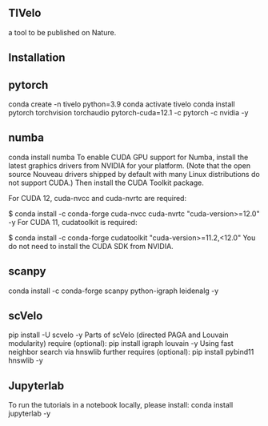 ## TIVelo
a tool to be published on Nature.

## Installation


## pytorch
conda create -n tivelo python=3.9
conda activate tivelo
conda install pytorch torchvision torchaudio pytorch-cuda=12.1 -c pytorch -c nvidia -y

## numba
conda install numba 
To enable CUDA GPU support for Numba, install the latest graphics drivers from NVIDIA for your platform. (Note that the open source Nouveau drivers shipped by default with many Linux distributions do not support CUDA.) Then install the CUDA Toolkit package.

For CUDA 12, cuda-nvcc and cuda-nvrtc are required:

$ conda install -c conda-forge cuda-nvcc cuda-nvrtc "cuda-version>=12.0" -y
For CUDA 11, cudatoolkit is required:

$ conda install -c conda-forge cudatoolkit "cuda-version>=11.2,<12.0"
You do not need to install the CUDA SDK from NVIDIA.

## scanpy
conda install -c conda-forge scanpy python-igraph leidenalg -y





## scVelo
pip install -U scvelo -y
Parts of scVelo (directed PAGA and Louvain modularity) require (optional):
pip install igraph louvain -y
Using fast neighbor search via hnswlib further requires (optional):
pip install pybind11 hnswlib -y







## Jupyterlab 
To run the tutorials in a notebook locally, please install:
conda install jupyterlab -y


